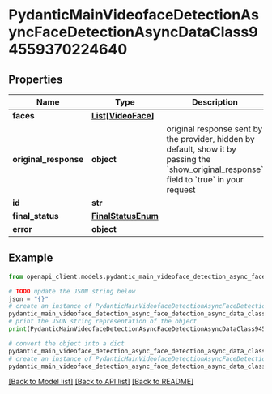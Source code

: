 # PydanticMainVideofaceDetectionAsyncFaceDetectionAsyncDataClass94559370224640


## Properties

Name | Type | Description | Notes
------------ | ------------- | ------------- | -------------
**faces** | [**List[VideoFace]**](VideoFace.md) |  | [optional] 
**original_response** | **object** | original response sent by the provider, hidden by default, show it by passing the &#x60;show_original_response&#x60; field to &#x60;true&#x60; in your request | [optional] 
**id** | **str** |  | 
**final_status** | [**FinalStatusEnum**](FinalStatusEnum.md) |  | 
**error** | **object** |  | [optional] 

## Example

```python
from openapi_client.models.pydantic_main_videoface_detection_async_face_detection_async_data_class94559370224640 import PydanticMainVideofaceDetectionAsyncFaceDetectionAsyncDataClass94559370224640

# TODO update the JSON string below
json = "{}"
# create an instance of PydanticMainVideofaceDetectionAsyncFaceDetectionAsyncDataClass94559370224640 from a JSON string
pydantic_main_videoface_detection_async_face_detection_async_data_class94559370224640_instance = PydanticMainVideofaceDetectionAsyncFaceDetectionAsyncDataClass94559370224640.from_json(json)
# print the JSON string representation of the object
print(PydanticMainVideofaceDetectionAsyncFaceDetectionAsyncDataClass94559370224640.to_json())

# convert the object into a dict
pydantic_main_videoface_detection_async_face_detection_async_data_class94559370224640_dict = pydantic_main_videoface_detection_async_face_detection_async_data_class94559370224640_instance.to_dict()
# create an instance of PydanticMainVideofaceDetectionAsyncFaceDetectionAsyncDataClass94559370224640 from a dict
pydantic_main_videoface_detection_async_face_detection_async_data_class94559370224640_form_dict = pydantic_main_videoface_detection_async_face_detection_async_data_class94559370224640.from_dict(pydantic_main_videoface_detection_async_face_detection_async_data_class94559370224640_dict)
```
[[Back to Model list]](../README.md#documentation-for-models) [[Back to API list]](../README.md#documentation-for-api-endpoints) [[Back to README]](../README.md)



